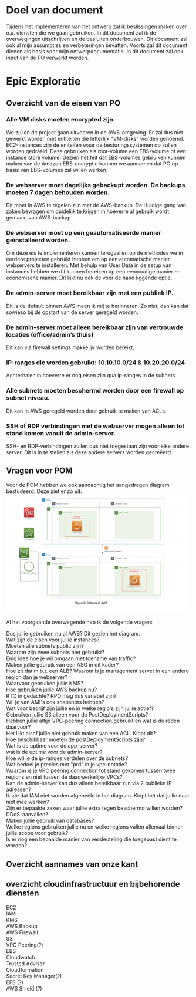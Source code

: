 
# Doel van document
Tijdens het implementeren van het ontwerp zal ik beslissingen maken over o.a. diensten die we gaan gebruiken. In dit document zal ik de overwegingen uitschrijven en de besluiten onderbouwen. Dit document zal ook al mijn assumpties   en verbeteringen bevatten. Voorts zal dit document dienen als basis voor mijn ontwerpdocumentatie. In dit document zal ook input van de PO verwerkt worden. 

# Epic Exploratie

## Overzicht van de eisen van PO
### Alle VM disks moeten encrypted zijn.
We zullen dit project gaan uitvoeren in de AWS-omgeving. Er zal dus niet gewerkt worden met entiteiten die letterlijk "VM-disks" worden genoemd. EC2-Instances zijn de eniteiten waar de besturingssystemen op zullen worden gedraaid. Deze gebruiken als root-volume  een EBS-volume of een instance store volume. Gezien het feit dat EBS-volumes gebruiken kunnen maken van de Amazon EBS-encryptie kunnen we aannemen dat PO op basis van EBS-volumes zal willen werken.  
### De webserver moet dagelijks gebackupt worden. De backups moeten 7 dagen behouden worden. 
Dit moet in AWS te regelen zijn met de AWS-backup. De Huidige gang van zaken bevragen om duidelijk te krijgen in hoeverre al gebruik wordt gemaakt van AWS-backup 

### De webserver moet op een geautomatiseerde manier geïnstalleerd worden.
Om deze eis te implementeren kunnen terugvallen op de methodes we in eerdere projecten gebruikt hebben om op een automatische manier webservers te installeren. Met behulp van User Data in de setup van instances hebben we dit kunnen bereiken op een eenvoudige manier en economische manier. Dit lijkt nu ook de voor de hand liggende optie. 

### De admin-server moet bereikbaar zijn met een publiek IP.
Dit is de default binnen AWS meen ik mij te herinneren. Zo niet, dan kan dat sowieso bij de opstart van de server geregeld worden. 

### De admin-server moet alleen bereikbaar zijn van vertrouwde locaties (office/admin’s thuis)
Dit kan via firewall settings makkelijk worden bereikt. 

### IP-ranges die worden gebruikt: 10.10.10.0/24 & 10.20.20.0/24
Achterhalen in hoeverre er nog eisen zijn qua ip-ranges in de subnets
### Alle subnets moeten beschermd worden door een firewall op subnet niveau.
Dit kan in AWS geregeld worden door gebruik te maken van ACLs.
### SSH of RDP verbindingen met de webserver mogen alleen tot stand komen vanuit de admin-server.
SSH- en RDP-verbindingen zullen dus niet toegestaan zijn voor elke andere server. Dit is in te stellen als deze andere servers worden gecreëerd. 

## Vragen voor POM
Voor de POM hebben we ook aandachtig het aangedragen diagram bestudeerd. Deze ziet er zo uit:   
![](../00_includes/Project/Schermafbeelding%202023-08-22%20om%2011.57.30.png)

Al het voorgaande overwegende heb ik de volgende vragen:  

Dus jullie gebruiken nu al AWS? Dit gezien het diagram.  
Wat zijn de eisen voor jullie instances?  
Moeten alle subnets public zijn?   
Waarom zijn twee subnets niet gebruikt?  
Enig idee hoe je wil omgaan met toename van traffic?  
Maken jullie gebruik van een ASG in dit kader?   
Hoe zit dat m.b.t. een ALB? 
Waarom is je management server in een andere region dan je webserver?  
Waarvoor gebruiken jullie KMS?  
Hoe gebruiken jullie AWS backup nu?   
RTO in gedachte? RPO mag dus variabel zijn?  
Wil je van AMI's ook snapshots hebben?   
Wat voor bedrijf zijn jullie en in welke regio's zijn jullie actief?  
Gebruiken jullie S3 alleen voor de PostDeploymentScripts?  
Hebben jullie altijd VPC-peering connection gebruikt en wat is de reden daarvoor?  
Het lijkt alsof jullie niet gebruik maken van een ACL. Klopt dit?   
Hoe beschikbaar moeten de postDeploymentScripts zijn?  
Wat is de uptime voor de app-server?  
wat is de uptime voor de admin-server?  
Hoe wil je de ip-ranges verdelen over de subnets?    
Wat bedoel je precies met "prd" in je vpc-notatie?  
Waarom is je VPC peering connection tot stand gekomen tussen twee regions en niet tussen de daadwerkelijke VPCs?    
Kan de admin-server kan dus alleen bereikbaar zijn via 2 publieke IP-adressen?   
Ik zie dat IAM niet worden afgebeeld in het diagram. Klopt het dat jullie daar niet mee werken?  
Zijn er bepaalde zaken waar jullie extra tegen beschermd willen worden? DDoS-aanvallen?  
Maken jullie gebruik van databases?  
Welke regions gebruiken jullie nu en welke regions vallen allemaal binnen jullie scope voor gebruik?  
Is er nog een bepaalde manier van versleuteling die toegepast dient te worden?


## Overzicht aannames van onze kant

## overzicht cloudinfrastructuur en bijbehorende diensten
EC2  
IAM  
KMS  
AWS Backup  
AWS Firewall      
S3  
VPC Peering(?)  
EBS  
Cloudwatch  
Trusted Advisor  
Cloudformation  
Secret Key Manager(?)  
EFS (?)  
AWS Shield (?)  










